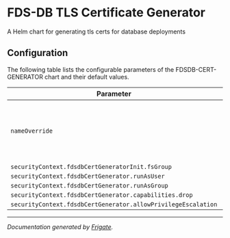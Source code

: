 
FDS-DB TLS Certificate Generator  
===============================

A Helm chart for generating tls certs for database deployments


## Configuration

The following table lists the configurable parameters of the FDSDB-CERT-GENERATOR chart and their default values.

| Parameter                | Description             | Default        |
| ------------------------ | ----------------------- | -------------- |
| `nameOverride` | The name for FDSDB-CERT-GENERATOR chart (Default: .Chart.Name) | `""` |
| `securityContext.fdsdbCertGeneratorInit.fsGroup` |  | `1001` |
| `securityContext.fdsdbCertGenerator.runAsUser` |  | `1001` |
| `securityContext.fdsdbCertGenerator.runAsGroup` |  | `1001` |
| `securityContext.fdsdbCertGenerator.capabilities.drop` |  | `["all"]` |
| `securityContext.fdsdbCertGenerator.allowPrivilegeEscalation` |  | `false` |



---
_Documentation generated by [Frigate](https://frigate.readthedocs.io)._

